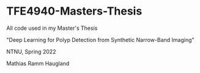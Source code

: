 # TFE4940-Masters-Thesis
All code used in my Master's Thesis

"Deep Learning for Polyp Detection from Synthetic Narrow-Band Imaging"

NTNU, Spring 2022

Mathias Ramm Haugland
